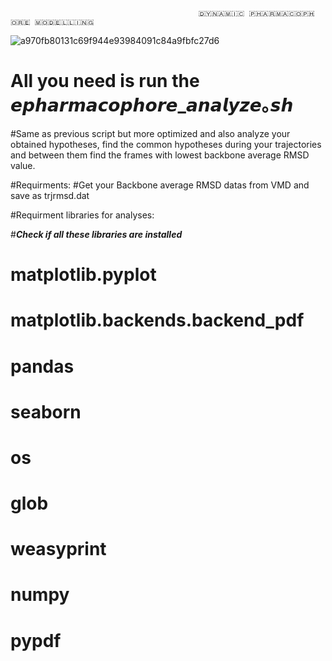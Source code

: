                                               🇩‌🇾‌🇳‌🇦‌🇲‌🇮‌🇨‌ 🇵‌🇭‌🇦‌🇷‌🇲‌🇦‌🇨‌🇴‌🇵‌🇭‌🇴‌🇷‌🇪‌ 🇲‌🇴‌🇩‌🇪‌🇱‌🇱‌🇮‌🇳‌🇬
![a970fb80131c69f944e93984091c84a9fbfc27d6](https://github.com/DurdagiLab/Dynamicpharmacophore_modeling_V1.1/assets/146360745/0e1ae028-8a80-48ea-a61f-fb616adfb211)                       ‌


# All you need is run the 𝙚𝙥𝙝𝙖𝙧𝙢𝙖𝙘𝙤𝙥𝙝𝙤𝙧𝙚_𝙖𝙣𝙖𝙡𝙮𝙯𝙚｡𝙨𝙝 
#Same as previous script but more optimized and also analyze your obtained hypotheses, find the common hypotheses during your trajectories and between them find the frames with lowest backbone average RMSD value.

#Requirments:
#Get your Backbone average RMSD datas from VMD and save as trjrmsd.dat

#Requirment libraries for analyses:

#***Check if all these libraries are installed***

# matplotlib.pyplot
# matplotlib.backends.backend_pdf
# pandas
# seaborn
# os
# glob
# weasyprint
# numpy
# pypdf
